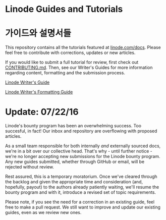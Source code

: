 Linode Guides and Tutorials
====================

가이드와 설명서들
====================

This repository contains all the tutorials featured at [linode.com/docs](https://linode.com/docs). Please feel free to contribute with corrections, updates or new articles.

If you would like to submit a full tutorial for review, first check out [CONTRIBUTING.md](https://github.com/linode/docs/blob/master/CONTRIBUTING.md). Then, see our Writer's Guides for more information regarding content, formatting and the submission process.
 
[Linode Writer's Guide](https://linode.com/docs/linode-writers-guide)

[Linode Writer's Formatting Guide](https://linode.com/docs/linode-writers-formatting-guide)

# Update: 07/22/16

Linode's bounty program has been an overwhelming success. Too succesful, in fact! Our inbox and repository are overflowing with proposed articles.

As a small team responsible for both internally *and* externally sourced docs, we're in a bit over our collective head. That's why - until further notice - we're no longer accepting new submissions for the Linode bounty program. Any new guides submitted, whether through GitHub or email, will be rejected without review.

Rest assured, this is a temporary moratorium. Once we've cleared through the backlog and given the appropriate time and consideration (and, hopefully, payout) to the authors already patiently waiting, we'll resume the bounty program and with it, introduce a revised set of topic requirements.

Please note, if you see the need for a correction in an existing guide, feel free to make a pull request. We still want to improve and update our existing guides, even as we review new ones.
